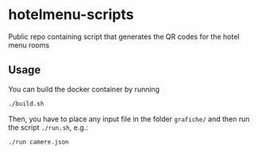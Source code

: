 # hotelmenu-scripts
Public repo containing script that generates the QR codes for the hotel menu rooms

## Usage

You can build the docker container by running

```bash
./build.sh
```

Then, you have to place any input file in the folder `grafiche/` and then run the script `./run.sh`, e.g.:

```bash
./run camere.json
```